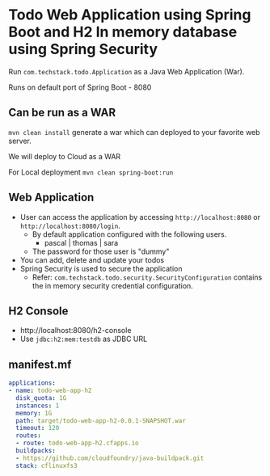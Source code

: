 # Todo Web Application using Spring Boot and H2 In memory database using Spring Security

Run `com.techstack.todo.Application` as a Java Web Application (War).

Runs on default port of Spring Boot - 8080 

## Can be run as a WAR

`mvn clean install` generate a war which can deployed to your favorite web server.

We will deploy to Cloud as a WAR

For Local deployment `mvn clean spring-boot:run`

## Web Application

- User can access the application by accessing `http://localhost:8080` or `http://localhost:8080/login`.
    - By default application configured with the following users.
        - pascal | thomas | sara 
    - The password for those user is "dummy"
- You can add, delete and update your todos
- Spring Security is used to secure the application
    - Refer: `com.techstack.todo.security.SecurityConfiguration` contains the in memory security credential configuration.

## H2 Console

- http://localhost:8080/h2-console
- Use `jdbc:h2:mem:testdb` as JDBC URL 

## manifest.mf

```yaml
applications:
- name: todo-web-app-h2
  disk_quota: 1G
  instances: 1
  memory: 1G
  path: target/todo-web-app-h2-0.0.1-SNAPSHOT.war
  timeout: 120
  routes:
  - route: todo-web-app-h2.cfapps.io
  buildpacks:
  - https://github.com/cloudfoundry/java-buildpack.git
  stack: cflinuxfs3
 ```